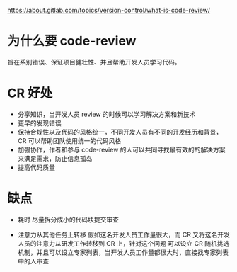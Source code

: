 https://about.gitlab.com/topics/version-control/what-is-code-review/

# 为什么要 code-review

旨在系别错误、保证项目健壮性、并且帮助开发人员学习代码。

# CR 好处

- 分享知识，当开发人员 review 的时候可以学习解决方案和新技术
- 更早的发现错误
- 保持合规性以及代码的风格统一，不同开发人员有不同的开发经历和背景，CR 可以帮助团队使用统一的代码风格
- 加强协作，作者和参与 code-review 的人可以共同寻找最有效的的解决方案来满足需求，防止信息孤岛
- 提高代码质量

# 缺点

- 耗时
  尽量拆分成小的代码块提交审查

- 注意力从其他任务上转移
  假如这名开发人员工作量很大，而 CR 又将这名开发人员的注意力从研发工作转移到 CR 上，针对这个问题
  可以设立 CR 随机挑选机制，并且可以设立专家列表，当开发人员工作量都很大时，直接找专家列表中的人审查
